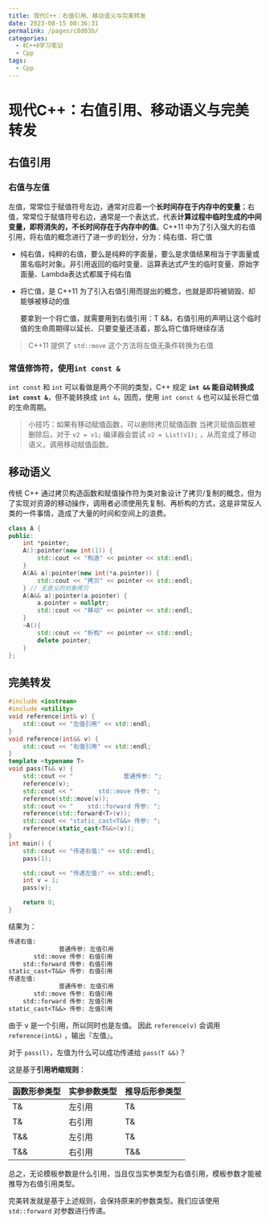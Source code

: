 ```yaml
---
title: 现代C++：右值引用、移动语义与完美转发
date: 2023-08-15 00:36:31
permalink: /pages/c8d03b/
categories:
  - 《C++》学习笔记
  - Cpp
tags:
  - Cpp
---
```

# 现代C++：右值引用、移动语义与完美转发

## 右值引用

### 右值与左值

左值，常常位于赋值符号左边，通常对应着一个**长时间存在于内存中的变量**；右值，常常位于赋值符号右边，通常是一个表达式，代表**计算过程中临时生成的中间变量，即将消失的，不长时间存在于内存中的值**。C++11 中为了引入强大的右值引用，将右值的概念进行了进一步的划分，分为：纯右值、将亡值
+ 纯右值，纯粹的右值，要么是纯粹的字面量，要么是求值结果相当于字面量或匿名临时对象。非引用返回的临时变量、运算表达式产生的临时变量、原始字面量、Lambda表达式都属于纯右值
+ 将亡值，是 C++11 为了引入右值引用而提出的概念，也就是即将被销毁、却能够被移动的值
  
  要拿到一个将亡值，就需要用到右值引用：T &&，右值引用的声明让这个临时值的生命周期得以延长、只要变量还活着，那么将亡值将继续存活
  
> C++11 提供了 `std::move` 这个方法将左值无条件转换为右值

### 常值修饰符，使用`int const &`

`int const` 和 `int` 可以看做是两个不同的类型，C++ 规定 **`int &&` 能自动转换成 `int const &`**，但不能转换成 `int &`，因而，使用 `int const &` 也可以延长将亡值的生命周期。

> 小技巧：如果有移动赋值函数，可以删除拷贝赋值函数
> 当拷贝赋值函数被删除后，对于 `v2 = v1;` 编译器会尝试 `v2 = List(v1);` ，从而变成了移动语义，调用移动赋值函数。

## 移动语义

传统 C++ 通过拷贝构造函数和赋值操作符为类对象设计了拷贝/复制的概念，但为了实现对资源的移动操作，调用者必须使用先复制、再析构的方式，这是非常反人类的一件事情，造成了大量的时间和空间上的浪费。

```cpp
class A {
public:
    int *pointer;
    A():pointer(new int(1)) {
        std::cout << "构造" << pointer << std::endl;
    }
    A(A& a):pointer(new int(*a.pointer)) {
        std::cout << "拷贝" << pointer << std::endl;
    } // 无意义的对象拷贝
    A(A&& a):pointer(a.pointer) {
        a.pointer = nullptr;
        std::cout << "移动" << pointer << std::endl;
    }
    ~A(){
        std::cout << "析构" << pointer << std::endl;
        delete pointer;
    }
};
```

## 完美转发

```cpp
#include <iostream>
#include <utility>
void reference(int& v) {
    std::cout << "左值引用" << std::endl;
}
void reference(int&& v) {
    std::cout << "右值引用" << std::endl;
}
template <typename T>
void pass(T&& v) {
    std::cout << "              普通传参: ";
    reference(v);
    std::cout << "       std::move 传参: ";
    reference(std::move(v));
    std::cout << "    std::forward 传参: ";
    reference(std::forward<T>(v));
    std::cout << "static_cast<T&&> 传参: ";
    reference(static_cast<T&&>(v));
}
int main() {
    std::cout << "传递右值:" << std::endl;
    pass(1);

    std::cout << "传递左值:" << std::endl;
    int v = 1;
    pass(v);

    return 0;
}
```

结果为：

```txt
传递右值:
              普通传参: 左值引用
       std::move 传参: 右值引用
    std::forward 传参: 右值引用
static_cast<T&&> 传参: 右值引用
传递左值:
              普通传参: 左值引用
       std::move 传参: 右值引用
    std::forward 传参: 左值引用
static_cast<T&&> 传参: 左值引用
```

由于 v 是一个引用，所以同时也是左值。 因此 `reference(v)` 会调用 `reference(int&)` ，输出『左值』。

对于 `pass(l)`，左值为什么可以成功传递给 `pass(T &&)`？

这是基于**引用坍缩规则**：

| 函数形参类型 | 实参参数类型 | 推导后形参类型 |
| ---- | ---- | ---- |
| T& | 左引用 | T& |
| T& | 右引用 | T& |
| T&& | 左引用 | T& |
| T&& | 右引用 | T&& |

总之，无论模板参数是什么引用，当且仅当实参类型为右值引用，模板参数才能被推导为右值引用类型。

完美转发就是基于上述规则，会保持原来的参数类型。我们应该使用 `std::forward` 对参数进行传递。